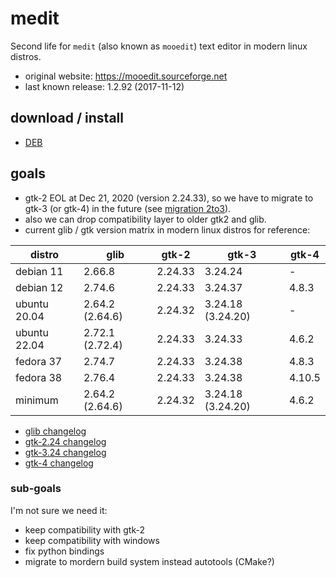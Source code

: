 # medit

Second life for `medit` (also known as `mooedit`) text editor in modern linux distros.

* original website: https://mooedit.sourceforge.net
* last known release: 1.2.92 (2017-11-12)

## download / install

* [DEB](http://software.opensuse.org/download.html?project=home:antonbatenev:medit&package=medit)

## goals

* gtk-2 EOL at Dec 21, 2020 (version 2.24.33), so we have to migrate to gtk-3 (or gtk-4) in the future (see [migration 2to3](https://docs.gtk.org/gtk3/migrating-2to3.html)).
* also we can drop compatibility layer to older gtk2 and glib.
* current glib / gtk version matrix in modern linux distros for reference:

| distro       | glib            | gtk-2   | gtk-3             | gtk-4  |
|--------------|-----------------|---------|-------------------|--------|
| debian 11    | 2.66.8          | 2.24.33 | 3.24.24           | -      |
| debian 12    | 2.74.6          | 2.24.33 | 3.24.37           | 4.8.3  |
| ubuntu 20.04 | 2.64.2 (2.64.6) | 2.24.32 | 3.24.18 (3.24.20) | -      |
| ubuntu 22.04 | 2.72.1 (2.72.4) | 2.24.33 | 3.24.33           | 4.6.2  |
| fedora 37    | 2.74.7          | 2.24.33 | 3.24.38           | 4.8.3  |
| fedora 38    | 2.76.4          | 2.24.33 | 3.24.38           | 4.10.5 |
| minimum      | 2.64.2 (2.64.6) | 2.24.32 | 3.24.18 (3.24.20) | 4.6.2  |

* [glib changelog](https://gitlab.gnome.org/GNOME/glib/-/blob/main/NEWS)
* [gtk-2.24 changelog](https://gitlab.gnome.org/GNOME/gtk/-/blob/gtk-2-24/NEWS)
* [gtk-3.24 changelog](https://gitlab.gnome.org/GNOME/gtk/-/blob/gtk-3-24/NEWS)
* [gtk-4 changelog](https://gitlab.gnome.org/GNOME/gtk/-/blob/main/NEWS)

### sub-goals

I'm not sure we need it:

* keep compatibility with gtk-2
* keep compatibility with windows
* fix python bindings
* migrate to mordern build system instead autotools (CMake?)

